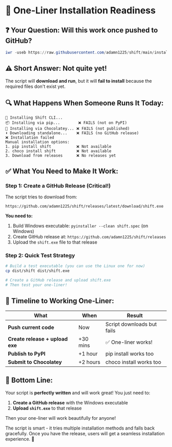 # 🚀 One-Liner Installation Readiness

## ❓ **Your Question: Will this work once pushed to GitHub?**
```powershell
iwr -useb https://raw.githubusercontent.com/adamn1225/shift/main/install.ps1 | iex
```

## ⚠️ **Short Answer: Not quite yet!**

The script will **download and run**, but it will **fail to install** because the required files don't exist yet.

## 🔍 **What Happens When Someone Runs It Today:**

```
🚀 Installing Shift CLI...
📦 Installing via pip...        ❌ FAILS (not on PyPI)
🍫 Installing via Chocolatey... ❌ FAILS (not published)
⬇️ Downloading standalone...    ❌ FAILS (no GitHub release)
❌ Installation failed
Manual installation options:
1. pip install shift           ❌ Not available
2. choco install shift         ❌ Not available  
3. Download from releases      ❌ No releases yet
```

## ✅ **What You Need to Make It Work:**

### **Step 1: Create a GitHub Release (Critical!)**
The script tries to download from:
```
https://github.com/adamn1225/shift/releases/latest/download/shift.exe
```

**You need to:**
1. Build Windows executable: `pyinstaller --clean shift.spec` (on Windows)
2. Create GitHub release at: `https://github.com/adamn1225/shift/releases`
3. Upload the `shift.exe` file to that release

### **Step 2: Quick Test Strategy**
```bash
# Build a test executable (you can use the Linux one for now)
cp dist/shift dist/shift.exe

# Create a GitHub release and upload shift.exe
# Then test your one-liner!
```

## 🎯 **Timeline to Working One-Liner:**

| What | When | Result |
|------|------|--------|
| **Push current code** | Now | Script downloads but fails |
| **Create release + upload exe** | +30 mins | ✅ One-liner works! |
| **Publish to PyPI** | +1 hour | pip install works too |
| **Submit to Chocolatey** | +2 hours | choco install works too |

## 🚀 **Bottom Line:**

Your script is **perfectly written** and will work great! You just need to:

1. **Create a GitHub release** with the Windows executable
2. **Upload `shift.exe`** to that release

Then your one-liner will work beautifully for anyone! 

The script is smart - it tries multiple installation methods and falls back gracefully. Once you have the release, users will get a seamless installation experience. 🎉
